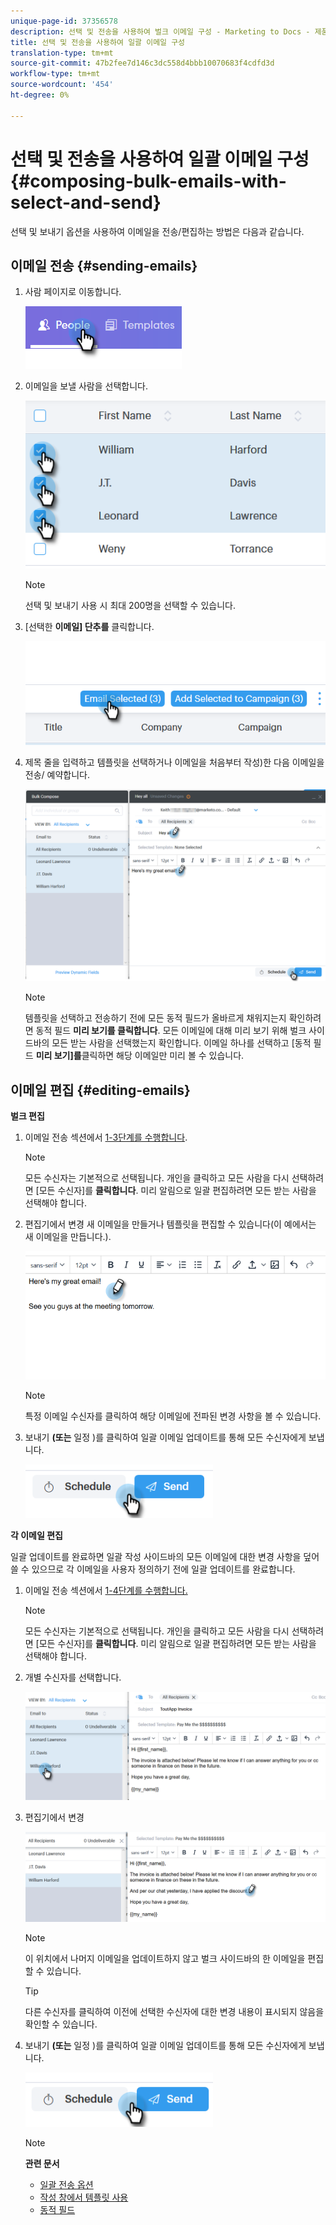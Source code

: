 ```yaml
---
unique-page-id: 37356578
description: 선택 및 전송을 사용하여 벌크 이메일 구성 - Marketing to Docs - 제품 설명서
title: 선택 및 전송을 사용하여 일괄 이메일 구성
translation-type: tm+mt
source-git-commit: 47b2fee7d146c3dc558d4bbb10070683f4cdfd3d
workflow-type: tm+mt
source-wordcount: '454'
ht-degree: 0%

---
```



# 선택 및 전송을 사용하여 일괄 이메일 구성 {#composing-bulk-emails-with-select-and-send}

선택 및 보내기 옵션을 사용하여 이메일을 전송/편집하는 방법은 다음과 같습니다.

## 이메일 전송 {#sending-emails}

1. 사람 페이지로 이동합니다.

   ![](assets/one-2.png)

1. 이메일을 보낼 사람을 선택합니다.

   ![](assets/two-2.png)

   >[!NOTE]
   >
   >선택 및 보내기 사용 시 최대 200명을 선택할 수 있습니다.

1. [선택한 **이메일] 단추를** 클릭합니다.

   ![](assets/three-2.png)

1. 제목 줄을 입력하고 템플릿을 선택하거나 이메일을 처음부터 작성)한 다음 이메일을 전송/ [](http://docs.marketo.com/x/GAQ6Ag)예약합니다.

   ![](assets/four-2.png)

   >[!NOTE]
   >
   >템플릿을 선택하고 전송하기 전에 모든 동적 필드가 올바르게 채워지는지 확인하려면 동적 필드 **미리 보기를 클릭합니다**. 모든 이메일에 대해 미리 보기 위해 벌크 사이드바의 모든 받는 사람을 선택했는지 확인합니다. 이메일 하나를 선택하고 [동적 필드 **미리 보기]를**&#x200B;클릭하면 해당 이메일만 미리 볼 수 있습니다.

## 이메일 편집 {#editing-emails}

**벌크 편집**

1. 이메일 전송 섹션에서 [1-3단계를 수행합니다](http://docs.marketo.com/display/DOCS/Composing+Bulk+Emails+with+Select+and+Send#ComposingBulkEmailswithSelectandSend-SendingEmails).

   >[!NOTE]
   >
   >모든 수신자는 기본적으로 선택됩니다. 개인을 클릭하고 모든 사람을 다시 선택하려면 [모든 수신자]를 **클릭합니다**. 미리 알림으로 일괄 편집하려면 모든 받는 사람을 선택해야 합니다.

1. 편집기에서 변경 새 이메일을 만들거나 템플릿을 편집할 수 있습니다(이 예에서는 새 이메일을 만듭니다.).

   ![](assets/bulk-three.png)

   >[!NOTE]
   >
   >특정 이메일 수신자를 클릭하여 해당 이메일에 전파된 변경 사항을 볼 수 있습니다.

1. 보내기 **(또는** 일정 [](http://docs.marketo.com/x/GAQ6Ag))를 클릭하여 일괄 이메일 업데이트를 통해 모든 수신자에게 보냅니다.

   ![](assets/bulk-four.png)

**각 이메일 편집**

일괄 업데이트를 완료하면 일괄 작성 사이드바의 모든 이메일에 대한 변경 사항을 덮어쓸 수 있으므로 각 이메일을 사용자 정의하기 전에 일괄 업데이트를 완료합니다.

1. 이메일 전송 섹션에서 [1-4단계를 수행합니다.](http://docs.marketo.com/display/DOCS/Composing+Bulk+Emails+with+Select+and+Send#ComposingBulkEmailswithSelectandSend-SendingEmails)

   >[!NOTE]
   >
   >모든 수신자는 기본적으로 선택됩니다. 개인을 클릭하고 모든 사람을 다시 선택하려면 [모든 수신자]를 **클릭합니다**. 미리 알림으로 일괄 편집하려면 모든 받는 사람을 선택해야 합니다.

1. 개별 수신자를 선택합니다.

   ![](assets/each-two.png)

1. 편집기에서 변경

   ![](assets/each-three.png)

   >[!NOTE]
   >
   >이 위치에서 나머지 이메일을 업데이트하지 않고 벌크 사이드바의 한 이메일을 편집할 수 있습니다.

   >[!TIP]
   >
   >다른 수신자를 클릭하여 이전에 선택한 수신자에 대한 변경 내용이 표시되지 않음을 확인할 수 있습니다.

1. 보내기 **(또는** 일정 [](http://docs.marketo.com/x/GAQ6Ag))를 클릭하여 일괄 이메일 업데이트를 통해 모든 수신자에게 보냅니다.

   ![](assets/each-four.png)

   >[!NOTE]
   >
   >**관련 문서**
   >
   >    
   >    
   >    * [일괄 전송 옵션](http://docs.marketo.com/x/HwQ6Ag)
   >    * [작성 창에서 템플릿 사용](http://docs.marketo.com/x/MQQ6Ag)
   >    * [동적 필드](http://docs.marketo.com/x/wwDb)


